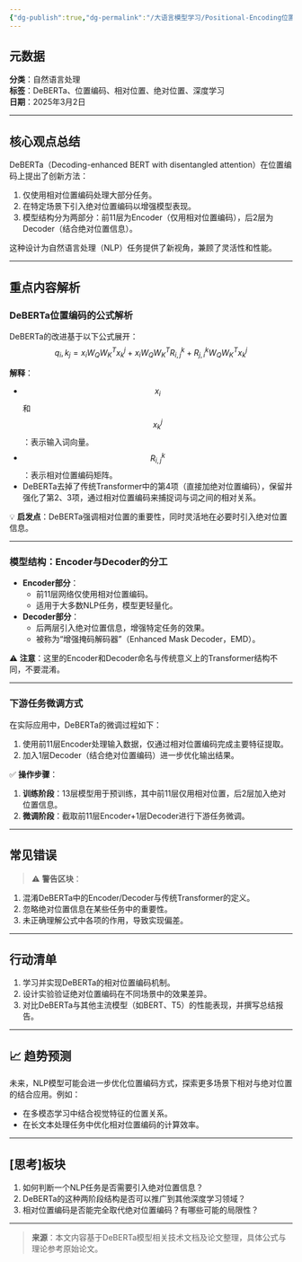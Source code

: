 ```yaml
---
{"dg-publish":true,"dg-permalink":"/大语言模型学习/Positional-Encoding位置编码/相对位置编码/DeBERTa的相对位置编码与绝对位置编码解析","dg-home":false,"dg-description":"在此输入笔记的描述","dg-hide":false,"dg-hide-title":false,"dg-show-backlinks":true,"dg-show-local-graph":true,"dg-show-inline-title":true,"dg-pinned":false,"dg-passphrase":"在此输入访问密码","dg-enable-mathjax":false,"dg-enable-mermaid":false,"dg-enable-uml":false,"dg-note-icon":0,"dg-enable-dataview":false,"tags":["NLP"],"permalink":"/大语言模型学习/Positional-Encoding位置编码/相对位置编码/DeBERTa的相对位置编码与绝对位置编码解析/","dgShowBacklinks":true,"dgShowLocalGraph":true,"dgShowInlineTitle":true,"dgPassFrontmatter":true,"noteIcon":0,"created":"2025-04-07T14:38:32.000+08:00","updated":"2025-04-13T13:06:02.000+08:00"}
---
```




## 元数据
**分类**：自然语言处理  
**标签**：DeBERTa、位置编码、相对位置、绝对位置、深度学习  
**日期**：2025年3月2日 

---



## 核心观点总结
DeBERTa（Decoding-enhanced BERT with disentangled attention）在位置编码上提出了创新方法：  
1. 仅使用相对位置编码处理大部分任务。  
2. 在特定场景下引入绝对位置编码以增强模型表现。  
3. 模型结构分为两部分：前11层为Encoder（仅用相对位置编码），后2层为Decoder（结合绝对位置信息）。

这种设计为自然语言处理（NLP）任务提供了新视角，兼顾了灵活性和性能。

---



## 重点内容解析

### **DeBERTa位置编码的公式解析**
DeBERTa的改进基于以下公式展开：
$$
q_i, k_j = x_i W_Q W_K^T x_k^j + x_i W_Q W_K^T R_{i,j}^k + R_{j,i}^k W_Q W_K^T x_k^j
$$

**解释**：
- $$x_i$$ 和 $$x_k^j$$：表示输入词向量。
- $$R_{i,j}^k$$：表示相对位置编码矩阵。
- DeBERTa去掉了传统Transformer中的第4项（直接加绝对位置编码），保留并强化了第2、3项，通过相对位置编码来捕捉词与词之间的相对关系。

💡 **启发点**：DeBERTa强调相对位置的重要性，同时灵活地在必要时引入绝对位置信息。

---


### **模型结构：Encoder与Decoder的分工**
- **Encoder部分**：
  - 前11层网络仅使用相对位置编码。
  - 适用于大多数NLP任务，模型更轻量化。
- **Decoder部分**：
  - 后两层引入绝对位置信息，增强特定任务的效果。
  - 被称为“增强掩码解码器”（Enhanced Mask Decoder，EMD）。

⚠ **注意**：这里的Encoder和Decoder命名与传统意义上的Transformer结构不同，不要混淆。

---


### **下游任务微调方式**
在实际应用中，DeBERTa的微调过程如下：
1. 使用前11层Encoder处理输入数据，仅通过相对位置编码完成主要特征提取。
2. 加入1层Decoder（结合绝对位置编码）进一步优化输出结果。

✅ **操作步骤**：
1. **训练阶段**：13层模型用于预训练，其中前11层仅用相对位置，后2层加入绝对位置信息。
2. **微调阶段**：截取前11层Encoder+1层Decoder进行下游任务微调。

---



## 常见错误
> ⚠ **警告区块**：  
1. 混淆DeBERTa中的Encoder/Decoder与传统Transformer的定义。  
2. 忽略绝对位置信息在某些任务中的重要性。  
3. 未正确理解公式中各项的作用，导致实现偏差。

---



## 行动清单
1. 学习并实现DeBERTa的相对位置编码机制。  
2. 设计实验验证绝对位置编码在不同场景中的效果差异。  
3. 对比DeBERTa与其他主流模型（如BERT、T5）的性能表现，并撰写总结报告。  

---



## 📈 趋势预测
未来，NLP模型可能会进一步优化位置编码方式，探索更多场景下相对与绝对位置的结合应用。例如：
- 在多模态学习中结合视觉特征的位置关系。  
- 在长文本处理任务中优化相对位置编码的计算效率。  

---



## [思考]板块
1. 如何判断一个NLP任务是否需要引入绝对位置信息？  
2. DeBERTa的这种两阶段结构是否可以推广到其他深度学习领域？  
3. 相对位置编码是否能完全取代绝对位置编码？有哪些可能的局限性？  

---

> **来源**：本文内容基于DeBERTa模型相关技术文档及论文整理，具体公式与理论参考原始论文。
